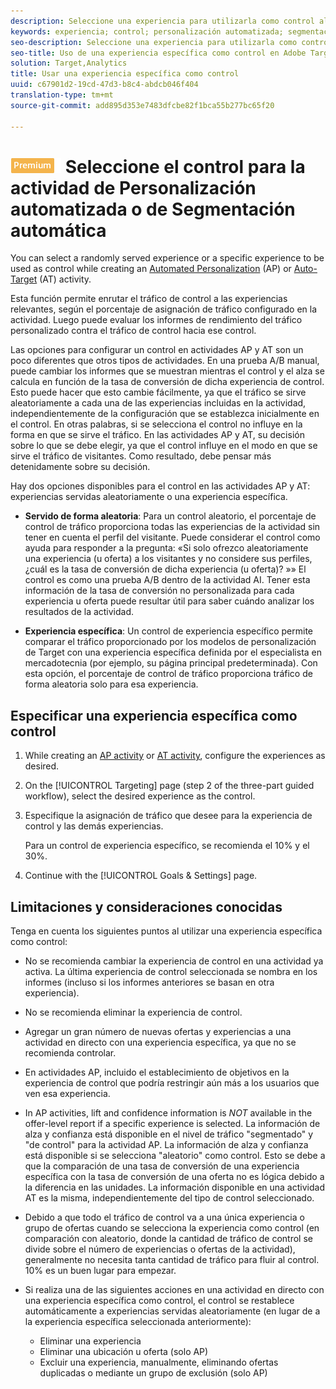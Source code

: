 ```yaml
---
description: Seleccione una experiencia para utilizarla como control al crear una actividad de Personalización automatizada (AP) o de Segmentación automática.
keywords: experiencia; control; personalización automatizada; segmentación automática
seo-description: Seleccione una experiencia para utilizarla como control al crear una actividad de Personalización automatizada (AP) o de Segmentación automática en Adobe Target.
seo-title: Uso de una experiencia específica como control en Adobe Target
solution: Target,Analytics
title: Usar una experiencia específica como control
uuid: c67901d2-19cd-47d3-b8c4-abdcb046f404
translation-type: tm+mt
source-git-commit: add895d353e7483dfcbe82f1bca55b277bc65f20

---
```



# ![PREMIUM](/help/assets/premium.png) Seleccione el control para la actividad de Personalización automatizada o de Segmentación automática

You can select a randomly served experience or a specific experience to be used as control while creating an [Automated Personalization](/help/c-activities/t-automated-personalization/automated-personalization.md) (AP) or [Auto-Target](/help/c-activities/auto-target-to-optimize.md) (AT) activity.

Esta función permite enrutar el tráfico de control a las experiencias relevantes, según el porcentaje de asignación de tráfico configurado en la actividad. Luego puede evaluar los informes de rendimiento del tráfico personalizado contra el tráfico de control hacia ese control.

Las opciones para configurar un control en actividades AP y AT son un poco diferentes que otros tipos de actividades. En una prueba A/B manual, puede cambiar los informes que se muestran mientras el control y el alza se calcula en función de la tasa de conversión de dicha experiencia de control. Esto puede hacer que esto cambie fácilmente, ya que el tráfico se sirve aleatoriamente a cada una de las experiencias incluidas en la actividad, independientemente de la configuración que se establezca inicialmente en el control. En otras palabras, si se selecciona el control no influye en la forma en que se sirve el tráfico. En las actividades AP y AT, su decisión sobre lo que se debe elegir, ya que el control influye en el modo en que se sirve el tráfico de visitantes. Como resultado, debe pensar más detenidamente sobre su decisión.

Hay dos opciones disponibles para el control en las actividades AP y AT: experiencias servidas aleatoriamente o una experiencia específica.

* **Servido de forma aleatoria**: Para un control aleatorio, el porcentaje de control de tráfico proporciona todas las experiencias de la actividad sin tener en cuenta el perfil del visitante. Puede considerar el control como ayuda para responder a la pregunta: «Si solo ofrezco aleatoriamente una experiencia (u oferta) a los visitantes y no considere sus perfiles,¿cuál es la tasa de conversión de dicha experiencia (u oferta)? »» El control es como una prueba A/B dentro de la actividad AI. Tener esta información de la tasa de conversión no personalizada para cada experiencia u oferta puede resultar útil para saber cuándo analizar los resultados de la actividad.

* **Experiencia específica**: Un control de experiencia específico permite comparar el tráfico proporcionado por los modelos de personalización de Target con una experiencia específica definida por el especialista en mercadotecnia (por ejemplo, su página principal predeterminada). Con esta opción, el porcentaje de control de tráfico proporciona tráfico de forma aleatoria solo para esa experiencia.

## Especificar una experiencia específica como control

1. While creating an [AP activity](/help/c-activities/t-automated-personalization/create-ap-activity.md) or [AT activity](/help/c-activities/t-test-ab/t-test-create-ab/ab-audience.md), configure the experiences as desired.
1. On the [!UICONTROL Targeting] page (step 2 of the three-part guided workflow), select the desired experience as the control.
1. Especifique la asignación de tráfico que desee para la experiencia de control y las demás experiencias.

   Para un control de experiencia específico, se recomienda el 10% y el 30%.

1. Continue with the [!UICONTROL Goals &amp; Settings] page.

## Limitaciones y consideraciones conocidas

Tenga en cuenta los siguientes puntos al utilizar una experiencia específica como control:

* No se recomienda cambiar la experiencia de control en una actividad ya activa. La última experiencia de control seleccionada se nombra en los informes (incluso si los informes anteriores se basan en otra experiencia).
* No se recomienda eliminar la experiencia de control.
* Agregar un gran número de nuevas ofertas y experiencias a una actividad en directo con una experiencia específica, ya que no se recomienda controlar.
* En actividades AP, incluido el establecimiento de objetivos en la experiencia de control que podría restringir aún más a los usuarios que ven esa experiencia.
* In AP activities, lift and confidence information is *NOT* available in the offer-level report if a specific experience is selected. La información de alza y confianza está disponible en el nivel de tráfico "segmentado" y "de control" para la actividad AP. La información de alza y confianza está disponible si se selecciona "aleatorio" como control. Esto se debe a que la comparación de una tasa de conversión de una experiencia específica con la tasa de conversión de una oferta no es lógica debido a la diferencia en las unidades. La información disponible en una actividad AT es la misma, independientemente del tipo de control seleccionado.
* Debido a que todo el tráfico de control va a una única experiencia o grupo de ofertas cuando se selecciona la experiencia como control (en comparación con aleatorio, donde la cantidad de tráfico de control se divide sobre el número de experiencias o ofertas de la actividad), generalmente no necesita tanta cantidad de tráfico para fluir al control. 10% es un buen lugar para empezar.
* Si realiza una de las siguientes acciones en una actividad en directo con una experiencia específica como control, el control se restablece automáticamente a experiencias servidas aleatoriamente (en lugar de a la experiencia específica seleccionada anteriormente):

   * Eliminar una experiencia
   * Eliminar una ubicación u oferta (solo AP)
   * Excluir una experiencia, manualmente, eliminando ofertas duplicadas o mediante un grupo de exclusión (solo AP)

